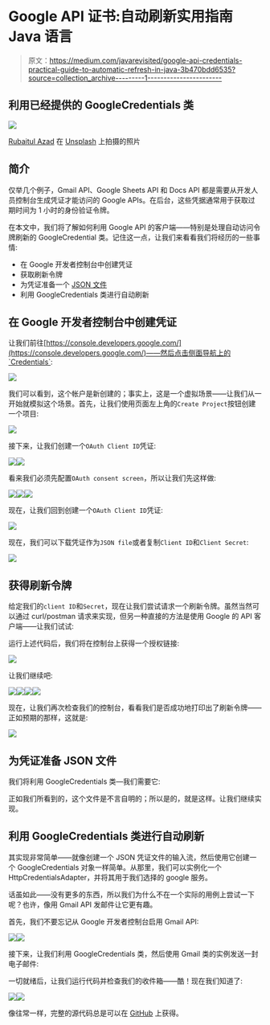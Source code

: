# Google API 证书:自动刷新实用指南 Java 语言

> 原文：<https://medium.com/javarevisited/google-api-credentials-practical-guide-to-automatic-refresh-in-java-3b470bdd6535?source=collection_archive---------1----------------------->

## 利用已经提供的 GoogleCredentials 类

![](img/64f398adca4ce3c0dbf196a5e1b8de9a.png)

[Rubaitul Azad](https://unsplash.com/@rubaitulazad?utm_source=medium&utm_medium=referral) 在 [Unsplash](https://unsplash.com?utm_source=medium&utm_medium=referral) 上拍摄的照片

## **简介**

仅举几个例子，Gmail API、Google Sheets API 和 Docs API 都是需要从开发人员控制台生成凭证才能访问的 Google APIs。在后台，这些凭据通常用于获取过期时间为 1 小时的身份验证令牌。

在本文中，我们将了解如何利用 Google API 的客户端——特别是处理自动访问令牌刷新的 GoogleCredential 类。记住这一点，让我们来看看我们将经历的一些事情:

*   在 Google 开发者控制台中创建凭证
*   获取刷新令牌
*   为凭证准备一个 [JSON 文件](https://javarevisited.blogspot.com/2014/12/how-to-read-write-json-string-to-file.html)
*   利用 GoogleCredentials 类进行自动刷新

## 在 Google 开发者控制台中创建凭证

让我们前往[https://console.developers.google.com/](https://console.developers.google.com/)——然后点击侧面导航上的`Credentials`:

![](img/c333c1bd3cc4fe1af45dde740d0fe602.png)

我们可以看到，这个帐户是新创建的；事实上，这是一个虚拟场景——让我们从一开始就模拟这个场景。首先，让我们使用页面左上角的`Create Project`按钮创建一个项目:

![](img/51118ec95190cadcf487a4c5bdadce22.png)

接下来，让我们创建一个`OAuth Client ID`凭证:

![](img/43217d827fe9794aee36ccef5e942e28.png)![](img/fde1ba364ebb7b1e017d20f9dcd3e70b.png)

看来我们必须先配置`OAuth consent screen`，所以让我们先这样做:

![](img/38f6bccfcaa3f71983e6b49901d6e939.png)![](img/179ea4eeecaaeef7f940a5a317f13118.png)![](img/8348d37af7aad90d516f5e1136f96115.png)

现在，让我们回到创建一个`OAuth Client ID`凭证:

![](img/88c5f10d969a9ca7bab5f6a41c0383fd.png)

现在，我们可以下载凭证作为`JSON file`或者复制`Client ID`和`Client Secret`:

![](img/003bff0badd3b80eec342164557da969.png)

## **获得刷新令牌**

给定我们的`client ID`和`Secret`，现在让我们尝试请求一个刷新令牌。虽然当然可以通过 curl/postman 请求来实现，但另一种直接的方法是使用 Google 的 API 客户端——让我们试试:

运行上述代码后，我们将在控制台上获得一个授权链接:

![](img/9d2cd07b588c7653672d537e7b54e6c2.png)

让我们继续吧:

![](img/e7b7a4954a2755d803679c5563e5929f.png)![](img/f17cd9f629e381b08c2fcb4186447169.png)![](img/3cea960efb02861792f659d310d09ccf.png)![](img/ffc9434be513cf7a6b69fdce7ed421bd.png)

现在，让我们再次检查我们的控制台，看看我们是否成功地打印出了刷新令牌——正如预期的那样，这就是:

![](img/cd14a6cd33ccc7a86164fd9c437d2974.png)

## **为凭证准备 JSON 文件**

我们将利用 GoogleCredentials 类—我们需要它:

正如我们所看到的，这个文件是不言自明的；所以是的，就是这样。让我们继续实现。

## 利用 GoogleCredentials 类进行自动刷新

其实现非常简单——就像创建一个 JSON 凭证文件的输入流，然后使用它创建一个 GoogleCredentials 对象一样简单。从那里，我们可以实例化一个 HttpCredentialsAdapter，并将其用于我们选择的 google 服务。

话虽如此——没有更多的东西，所以我们为什么不在一个实际的用例上尝试一下呢？也许，像用 Gmail API 发邮件让它更有趣。

首先，我们不要忘记从 Google 开发者控制台启用 Gmail API:

![](img/076fa261026068d19e2f68246f2b9af3.png)![](img/8b872b3ad8bb489d3fdb5df19d88434e.png)

接下来，让我们利用 GoogleCredentials 类，然后使用 Gmail 类的实例发送一封电子邮件:

一切就绪后，让我们运行代码并检查我们的收件箱——酷！现在我们知道了:

![](img/3d86a132106284c3e67552643d2ddfd1.png)![](img/7acf02acc9d0b28928fbc2c269daa7c2.png)

像往常一样，完整的源代码总是可以在 [GitHub](https://github.com/emyasa/medium-articles/tree/master/google-api) 上获得。